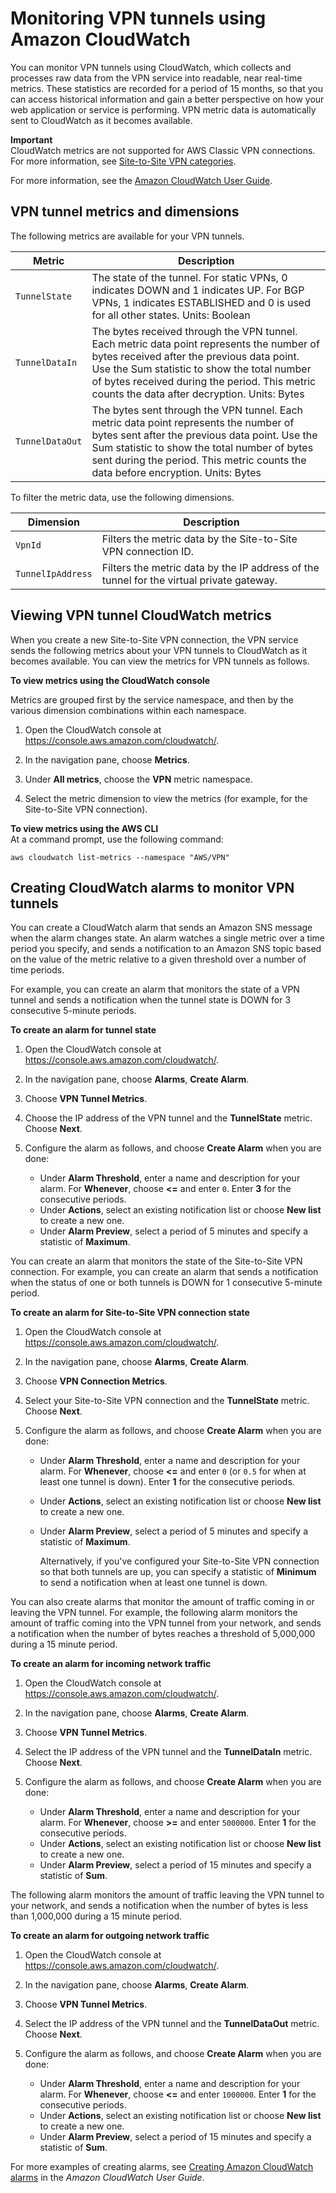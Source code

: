 # Monitoring VPN tunnels using Amazon CloudWatch<a name="monitoring-cloudwatch-vpn"></a>

You can monitor VPN tunnels using CloudWatch, which collects and processes raw data from the VPN service into readable, near real\-time metrics\. These statistics are recorded for a period of 15 months, so that you can access historical information and gain a better perspective on how your web application or service is performing\. VPN metric data is automatically sent to CloudWatch as it becomes available\.

**Important**  
CloudWatch metrics are not supported for AWS Classic VPN connections\. For more information, see [Site\-to\-Site VPN categories](vpn-categories.md)\.

For more information, see the [Amazon CloudWatch User Guide](https://docs.aws.amazon.com/AmazonCloudWatch/latest/monitoring/)\.

## VPN tunnel metrics and dimensions<a name="metrics-dimensions-vpn"></a>

The following metrics are available for your VPN tunnels\.


| Metric | Description | 
| --- | --- | 
|  `TunnelState`  |  The state of the tunnel\. For static VPNs, 0 indicates DOWN and 1 indicates UP\. For BGP VPNs, 1 indicates ESTABLISHED and 0 is used for all other states\.  Units: Boolean  | 
|  `TunnelDataIn`  |  The bytes received through the VPN tunnel\. Each metric data point represents the number of bytes received after the previous data point\. Use the Sum statistic to show the total number of bytes received during the period\. This metric counts the data after decryption\. Units: Bytes  | 
|  `TunnelDataOut`  |  The bytes sent through the VPN tunnel\. Each metric data point represents the number of bytes sent after the previous data point\. Use the Sum statistic to show the total number of bytes sent during the period\. This metric counts the data before encryption\. Units: Bytes  | 

To filter the metric data, use the following dimensions\.


| Dimension | Description | 
| --- | --- | 
| `VpnId` |  Filters the metric data by the Site\-to\-Site VPN connection ID\.  | 
| `TunnelIpAddress` |  Filters the metric data by the IP address of the tunnel for the virtual private gateway\.  | 

## Viewing VPN tunnel CloudWatch metrics<a name="viewing-metrics"></a>

When you create a new Site\-to\-Site VPN connection, the VPN service sends the following metrics about your VPN tunnels to CloudWatch as it becomes available\. You can view the metrics for VPN tunnels as follows\.

**To view metrics using the CloudWatch console**

Metrics are grouped first by the service namespace, and then by the various dimension combinations within each namespace\.

1. Open the CloudWatch console at [https://console\.aws\.amazon\.com/cloudwatch/](https://console.aws.amazon.com/cloudwatch/)\.

1. In the navigation pane, choose **Metrics**\.

1. Under **All metrics**, choose the **VPN** metric namespace\.

1. Select the metric dimension to view the metrics \(for example, for the Site\-to\-Site VPN connection\)\.

**To view metrics using the AWS CLI**  
At a command prompt, use the following command:

```
aws cloudwatch list-metrics --namespace "AWS/VPN"
```

## Creating CloudWatch alarms to monitor VPN tunnels<a name="creating-alarms-vpn"></a>

You can create a CloudWatch alarm that sends an Amazon SNS message when the alarm changes state\. An alarm watches a single metric over a time period you specify, and sends a notification to an Amazon SNS topic based on the value of the metric relative to a given threshold over a number of time periods\. 

For example, you can create an alarm that monitors the state of a VPN tunnel and sends a notification when the tunnel state is DOWN for 3 consecutive 5\-minute periods\.

**To create an alarm for tunnel state**

1. Open the CloudWatch console at [https://console\.aws\.amazon\.com/cloudwatch/](https://console.aws.amazon.com/cloudwatch/)\.

1. In the navigation pane, choose **Alarms**, **Create Alarm**\.

1. Choose **VPN Tunnel Metrics**\.

1. Choose the IP address of the VPN tunnel and the **TunnelState** metric\. Choose **Next**\.

1. Configure the alarm as follows, and choose **Create Alarm** when you are done:
   + Under **Alarm Threshold**, enter a name and description for your alarm\. For **Whenever**, choose **<=** and enter `0`\. Enter **3** for the consecutive periods\.
   + Under **Actions**, select an existing notification list or choose **New list** to create a new one\. 
   + Under **Alarm Preview**, select a period of 5 minutes and specify a statistic of **Maximum**\.

You can create an alarm that monitors the state of the Site\-to\-Site VPN connection\. For example, you can create an alarm that sends a notification when the status of one or both tunnels is DOWN for 1 consecutive 5\-minute period\.

**To create an alarm for Site\-to\-Site VPN connection state**

1. Open the CloudWatch console at [https://console\.aws\.amazon\.com/cloudwatch/](https://console.aws.amazon.com/cloudwatch/)\.

1. In the navigation pane, choose **Alarms**, **Create Alarm**\.

1. Choose **VPN Connection Metrics**\.

1. Select your Site\-to\-Site VPN connection and the **TunnelState** metric\. Choose **Next**\.

1. Configure the alarm as follows, and choose **Create Alarm** when you are done:
   + Under **Alarm Threshold**, enter a name and description for your alarm\. For **Whenever**, choose **<=** and enter `0` \(or `0.5` for when at least one tunnel is down\)\. Enter **1** for the consecutive periods\.
   + Under **Actions**, select an existing notification list or choose **New list** to create a new one\. 
   + Under **Alarm Preview**, select a period of 5 minutes and specify a statistic of **Maximum**\.

     Alternatively, if you've configured your Site\-to\-Site VPN connection so that both tunnels are up, you can specify a statistic of **Minimum** to send a notification when at least one tunnel is down\.

You can also create alarms that monitor the amount of traffic coming in or leaving the VPN tunnel\. For example, the following alarm monitors the amount of traffic coming into the VPN tunnel from your network, and sends a notification when the number of bytes reaches a threshold of 5,000,000 during a 15 minute period\.

**To create an alarm for incoming network traffic**

1. Open the CloudWatch console at [https://console\.aws\.amazon\.com/cloudwatch/](https://console.aws.amazon.com/cloudwatch/)\.

1. In the navigation pane, choose **Alarms**, **Create Alarm**\.

1. Choose **VPN Tunnel Metrics**\.

1. Select the IP address of the VPN tunnel and the **TunnelDataIn** metric\. Choose **Next**\.

1. Configure the alarm as follows, and choose **Create Alarm** when you are done:
   + Under **Alarm Threshold**, enter a name and description for your alarm\. For **Whenever**, choose **>=** and enter `5000000`\. Enter **1** for the consecutive periods\.
   + Under **Actions**, select an existing notification list or choose **New list** to create a new one\. 
   + Under **Alarm Preview**, select a period of 15 minutes and specify a statistic of **Sum**\.

The following alarm monitors the amount of traffic leaving the VPN tunnel to your network, and sends a notification when the number of bytes is less than 1,000,000 during a 15 minute period\.

**To create an alarm for outgoing network traffic**

1. Open the CloudWatch console at [https://console\.aws\.amazon\.com/cloudwatch/](https://console.aws.amazon.com/cloudwatch/)\.

1. In the navigation pane, choose **Alarms**, **Create Alarm**\.

1. Choose **VPN Tunnel Metrics**\.

1. Select the IP address of the VPN tunnel and the **TunnelDataOut** metric\. Choose **Next**\.

1. Configure the alarm as follows, and choose **Create Alarm** when you are done:
   + Under **Alarm Threshold**, enter a name and description for your alarm\. For **Whenever**, choose **<=** and enter `1000000`\. Enter **1** for the consecutive periods\.
   + Under **Actions**, select an existing notification list or choose **New list** to create a new one\. 
   + Under **Alarm Preview**, select a period of 15 minutes and specify a statistic of **Sum**\.

For more examples of creating alarms, see [Creating Amazon CloudWatch alarms](https://docs.aws.amazon.com/AmazonCloudWatch/latest/monitoring/AlarmThatSendsEmail.html) in the *Amazon CloudWatch User Guide*\.